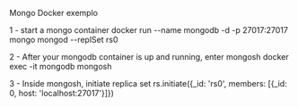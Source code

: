 Mongo Docker exemplo

1 - start a mongo container
docker run --name mongodb -d -p 27017:27017 mongo mongod --replSet rs0

2 - After your mongodb container is up and running, enter mongosh
docker exec -it mongodb mongosh

3 - Inside mongosh, initiate replica set
rs.initiate({_id: 'rs0', members: [{_id: 0, host: 'localhost:27017'}]})
